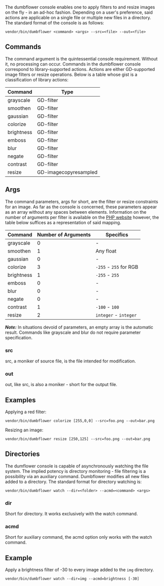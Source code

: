 
The dumbflower console enables one to apply filters to and resize images on the fly - in an ad-hoc fashion. Depending on a user's preference, said actions are applicable on a single file or multiple new files in a directory. The standard format of the console is as follows:

```
vendor/bin/dumbflower <command> <args> --src=<file> --out=<file>
```

## Commands

The command argument is the quintessential console requirement. Without it, no processing can occur. Commands in the dumbflower console correspond to library-supported actions. Actions are either GD-supported image filters or resize operations. Below is a table whose gist is a classification of library actions:

| Command    | Type					 | 
| -----------| ----------------------|
| grayscale  | GD-filter			 |
| smoothen   | GD-filter			 |
| gaussian   | GD-filter			 |
| colorize   | GD-filter			 |
| brightness | GD-filter			 |
| emboss     | GD-filter			 |
| blur       | GD-filter 			 |
| negate     | GD-filter             |
| contrast   | GD-filter             |
| resize     | GD-imagecopyresampled |

## Args

The command parameters, args for short, are the filter or resize constraints for an image. As far as the console is concerned, these parameters appear as an array without any spaces between elements. Information on the number of arguments per filter is available on the [PHP website](http://php.net/manual/en/function.imagefilter.php) however, the table below suffices as a representation of said mapping.

| Command    | Number of Arguments | Specifics 						|				
| -----------| --------------------| -------------------------------|
| grayscale  | 0 				   | - 								|
| smoothen   | 1 				   | Any float 						|
| gaussian   | 0 				   | - 								|
| colorize   | 3	 			   | ```-255``` - ```255``` for RGB |
| brightness | 1			       | ```-255``` - ```255``` 		|
| emboss     | 0			       | - 								|
| blur       | 0 			       | - 								|
| negate     | 0                   | - 								|
| contrast   | 1                   | ```-100``` - ```100```         |
| resize     | 2 				   | ```integer``` - ```integer```  |

***Note:*** In situations devoid of parameters, an empty array is the automatic result. Commands like grayscale and blur do not require parameter specification. 

### src 
src, a moniker of source file, is the file intended for modification.

### out
out, like src, is also a moniker - short for the output file.

## Examples

Applying a red filter:
```
vendor/bin/dumbflower colorize [255,0,0] --src=foo.png --out=bar.png
```

Resizing an image:
```
vendor/bin/dumbflower resize [250,125] --src=foo.png --out=bar.png
```

## Directories

The dumflower console is capable of asynchronously watching the file system. The implied potency is directory monitoring - file filtering is a possibility via an auxiliary command. Dumbflower modifies all new files added to a directory.  The standard format for directory watching is:

```
vendor/bin/dumbflower watch --dir=<folder> --acmd=<command> <args>
```

### dir

Short for directory. It works exclusively with the watch command.

### acmd

Short for auxiliary command, the acmd option only works with the watch command.

## Example

Apply a brightness filter of -30 to every image added to the ```img``` directory.
```
vendor/bin/dumbflower watch --dir=img --acmd=brightness [-30]
```